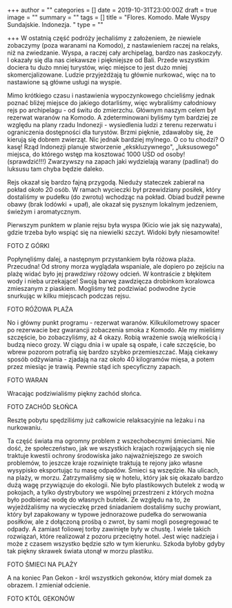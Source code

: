 +++
author = ""
categories = []
date = 2019-10-31T23:00:00Z
draft = true
image = ""
summary = ""
tags = []
title = "Flores. Komodo. Małe Wyspy Sundajskie. Indonezja. "
type = ""

+++
W ostatnią część podróży jechaliśmy z założeniem, że niewiele zobaczymy (poza waranami na Komodo), z nastawieniem raczej na relaks, niż na zwiedzanie. Wyspa, a raczej cały archipelag, bardzo nas zaskoczyły. I okazały się dla nas ciekawsze i piękniejsze od Bali. Przede wszystkim dociera tu dużo mniej turystów, więc miejsce to jest dużo mniej skomercjalizowane. Ludzie przyjeżdżają tu głównie nurkować, więc na to nastawione są główne usługi na wyspie.

Mimo krótkiego czasu i nastawienia wypoczynkowego chcieliśmy jednak poznać bliżej miejsce do jakiego dotarliśmy, więc wybraliśmy całodniowy rejs po archipelagu - od świtu do zmierzchu. Głównym naszym celem był rezerwat waranów na Komodo. A zdeterminowani byliśmy tym bardziej ze względu na plany rzadu Indonezji - wysiedlenia ludzi z terenu rezerwatu i ograniczenia dostępności dla turystów. Brzmi pięknie, zdawałoby się, że kierują się dobrem zwierząt. Nic jednak bardziej mylnego. O co tu chodzi? O kasę! Rząd Indonezji planuje stworzenie „ekskluzywnego", „luksusowego" miejsca, do którego wstęp ma kosztować 1000 USD od osoby! (sprawdzić!!!) Zwarzywszy na zapach jaki wydzielają warany (padlina!) do luksusu tam chyba będzie daleko.

Rejs okazał się bardzo fajną przygodą. Nieduży stateczek zabierał na pokład około 20 osób. W ramach wycieczki był przewidziany posiłek, który dostaliśmy w pudełku (do zwrotu) wchodząc na pokład. Obiad budził pewne obawy (brak lodówki + upał), ale okazał się pysznym lokalnym jedzeniem, świeżym i aromatycznym.

Pierwszym punktem w planie rejsu była wyspa (Kicio wie jak się nazywała), gdzie trzeba było wspiąć się na niewielki szczyt. Widoki były niesamowite!

FOTO Z GÓRKI

Popłynęliśmy dalej, a następnym przystankiem była różowa plaża. Przecudna! Od strony morza wyglądała wspaniale, ale dopiero po zejściu na plażę widać było jej prawdziwy różowy odcień. W kontraście z błękitem wody i nieba urzekające! Swoją barwę zawdzięcza drobinkom koralowca zmieszanym z piaskiem. Mogliśmy też podziwiać podwodne życie snurkując w kilku miejscach podczas rejsu.

FOTO RÓŻOWA PLAŻA

No i główny punkt programu - rezerwat waranów. Kilkukilometrowy spacer po rezerwacie bez gwarancji zobaczenia smoka z Komodo. Ale my mieliśmy szczęście, bo zobaczyliśmy, aż 4 okazy. Robią wrażenie swoją wielkością i budzą nieco grozy. W ciągu dnia i w upale są ospałe, i całe szczęście, bo wbrew pozorom potrafią się bardzo szybko przemieszczać. Mają ciekawy sposób odżywiania - zjadają na raz około 40 kilogramów mięsa, a potem przez miesiąc je trawią. Pewnie stąd ich specyficzny zapach. 

FOTO WARAN

Wracając podziwialiśmy piękny zachód słońca. 

FOTO ZACHÓD SŁOŃCA

Resztę pobytu spędziliśmy już całkowicie relaksacyjnie na leżaku i na nurkowaniu. 

Ta część świata ma ogromny problem z wszechobecnymi śmieciami. Nie dość, że społeczeństwo, jak we wszystkich krajach rozwijających się nie traktuje kwestii ochrony środowiska jako najważniejszego ze swoich problemów, to jeszcze kraje rozwinięte traktują te rejony jako własne wysypisko eksportując tu masę odpadów. Śmieci są wszędzie. Na ulicach, na plaży, w morzu. Zatrzymaliśmy się w hotelu, który jak się okazało bardzo dużą wagę przywiązuje do ekologii. Nie było plastikowych butelek z wodą w pokojach, a tylko dystrybutory we wspólnej przestrzeni z których można było podbierać wodę do własnych butelek. Ze względu na to, że wyjeżdżaliśmy na wycieczkę przed śniadaniem dostaliśmy suchy prowiant, który był zapakowany w typowe jednorazowe pudełka do serwowania posiłków, ale z dołączoną prośbą o zwrot, by sami mogli posegregować te odpady. A zamiast foliowej torby zawinięte były w chustę. I wiele takich rozwiązań, które realizował z pozoru przeciętny hotel. Jest więc nadzieja i może z czasem wszystko będzie szło w tym kierunku. Szkoda byłoby gdyby tak piękny skrawek świata utonął w morzu plastiku. 

 FOTO ŚMIECI NA PLAŻY

A na koniec Pan Gekon - król wszystkich gekonów, który miał domek za obrazem. I zmieniał odcienie. 

FOTO KTÓL GEKONÓW